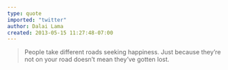 ```yaml
---
type: quote
imported: "twitter"
author: Dalai Lama
created: 2013-05-15 11:27:48-07:00
---
```

> People take different roads seeking happiness. Just because they’re not on your road doesn’t mean they’ve gotten lost.
